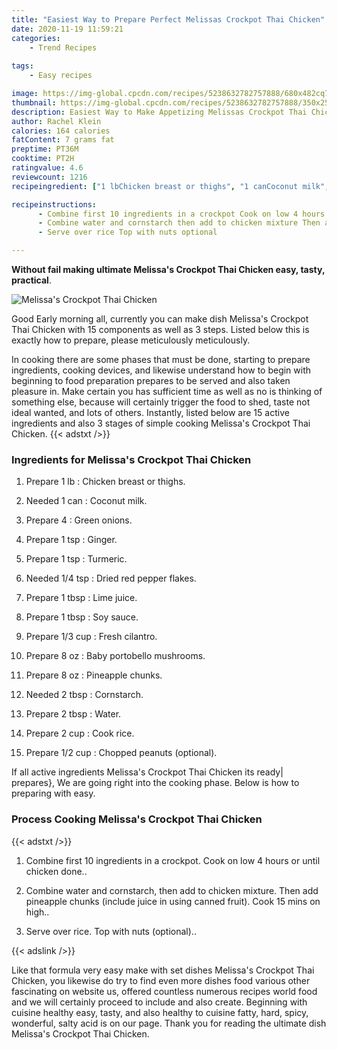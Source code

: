 ```yaml
---
title: "Easiest Way to Prepare Perfect Melissas Crockpot Thai Chicken"
date: 2020-11-19 11:59:21
categories:
    - Trend Recipes
    
tags:
    - Easy recipes

image: https://img-global.cpcdn.com/recipes/5238632782757888/680x482cq70/melissas-crockpot-thai-chicken-recipe-main-photo.jpg
thumbnail: https://img-global.cpcdn.com/recipes/5238632782757888/350x250cq70/melissas-crockpot-thai-chicken-recipe-main-photo.jpg
description: Easiest Way to Make Appetizing Melissas Crockpot Thai Chicken with 15 ingredients and 3 stages of easy cooking.
author: Rachel Klein
calories: 164 calories
fatContent: 7 grams fat
preptime: PT36M
cooktime: PT2H
ratingvalue: 4.6
reviewcount: 1216
recipeingredient: ["1 lbChicken breast or thighs", "1 canCoconut milk", "4Green onions", "1 tspGinger", "1 tspTurmeric", "1/4 tspDried red pepper flakes", "1 tbspLime juice", "1 tbspSoy sauce", "1/3 cupFresh cilantro", "8 ozBaby portobello mushrooms", "8 ozPineapple chunks", "2 tbspCornstarch", "2 tbspWater", "2 cupCook rice", "1/2 cupChopped peanuts optional"]

recipeinstructions: 
      - Combine first 10 ingredients in a crockpot Cook on low 4 hours or until chicken done 
      - Combine water and cornstarch then add to chicken mixture Then add pineapple chunks include juice in using canned fruit Cook 15 mins on high 
      - Serve over rice Top with nuts optional

---
```




**Without fail making ultimate Melissa&#39;s Crockpot Thai Chicken easy, tasty, practical**. 


![Melissa&#39;s Crockpot Thai Chicken](https://img-global.cpcdn.com/recipes/5238632782757888/680x482cq70/melissas-crockpot-thai-chicken-recipe-main-photo.jpg "Melissa&#39;s Crockpot Thai Chicken")




Good Early morning all, currently you can make dish Melissa&#39;s Crockpot Thai Chicken with 15 components as well as 3 steps. Listed below this is exactly how to prepare, please meticulously meticulously.

In cooking there are some phases that must be done, starting to prepare ingredients, cooking devices, and likewise understand how to begin with beginning to food preparation prepares to be served and also taken pleasure in. Make certain you has sufficient time as well as no is thinking of something else, because will certainly trigger the food to shed, taste not ideal wanted, and lots of others. Instantly, listed below are 15 active ingredients and also 3 stages of simple cooking Melissa&#39;s Crockpot Thai Chicken.
{{< adstxt />}}

### Ingredients for Melissa&#39;s Crockpot Thai Chicken


1. Prepare 1 lb : Chicken breast or thighs.

1. Needed 1 can : Coconut milk.

1. Prepare 4 : Green onions.

1. Prepare 1 tsp : Ginger.

1. Prepare 1 tsp : Turmeric.

1. Needed 1/4 tsp : Dried red pepper flakes.

1. Prepare 1 tbsp : Lime juice.

1. Prepare 1 tbsp : Soy sauce.

1. Prepare 1/3 cup : Fresh cilantro.

1. Prepare 8 oz : Baby portobello mushrooms.

1. Prepare 8 oz : Pineapple chunks.

1. Needed 2 tbsp : Cornstarch.

1. Prepare 2 tbsp : Water.

1. Prepare 2 cup : Cook rice.

1. Prepare 1/2 cup : Chopped peanuts (optional).



If all active ingredients Melissa&#39;s Crockpot Thai Chicken its ready| prepares}, We are going right into the cooking phase. Below is how to preparing with easy.

### Process Cooking Melissa&#39;s Crockpot Thai Chicken

{{< adstxt />}}


1. Combine first 10 ingredients in a crockpot. Cook on low 4 hours or until chicken done..



1. Combine water and cornstarch, then add to chicken mixture. Then add pineapple chunks (include juice in using canned fruit). Cook 15 mins on high..



1. Serve over rice. Top with nuts (optional)..





{{< adslink />}}

Like that formula very easy make with set dishes Melissa&#39;s Crockpot Thai Chicken, you likewise do try to find even more dishes food various other fascinating on website us, offered countless numerous recipes world food and we will certainly proceed to include and also create. Beginning with cuisine healthy easy, tasty, and also healthy to cuisine fatty, hard, spicy, wonderful, salty acid is on our page. Thank you for reading the ultimate dish Melissa&#39;s Crockpot Thai Chicken.

